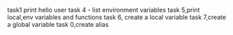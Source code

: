 task1 print hello user
task 4 - list environment variables
task 5,print local,env variables and functions
task 6, create a local variable
task 7,create a global variable
task 0,create alias
